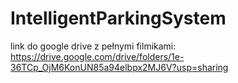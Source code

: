 # IntelligentParkingSystem

link do google drive z pełnymi filmikami:
https://drive.google.com/drive/folders/1e-36TCp_OjM6KonUN85a94elbpx2MJ6V?usp=sharing
